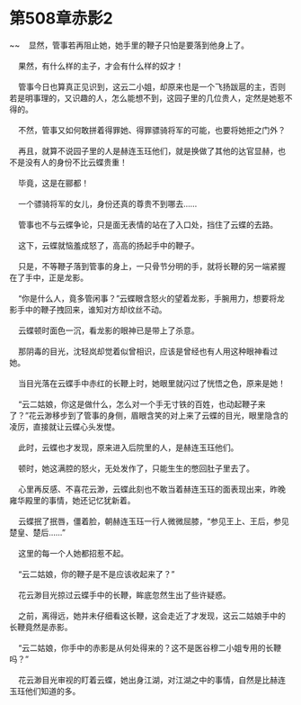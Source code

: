 # 第508章赤影2
~~&nbsp;&nbsp;&nbsp;&nbsp;显然，管事若再阻止她，她手里的鞭子只怕是要落到他身上了。<br><br>&nbsp;&nbsp;&nbsp;&nbsp;果然，有什么样的主子，才会有什么样的奴才！<br><br>&nbsp;&nbsp;&nbsp;&nbsp;管事今日也算真正见识到，这云二小姐，却原来也是一个飞扬跋扈的主，否则若是明事理的，又识趣的人，怎么能想不到，这园子里的几位贵人，定然是她惹不得的。<br><br>&nbsp;&nbsp;&nbsp;&nbsp;不然，管事又如何敢拼着得罪她、得罪骠骑将军的可能，也要将她拒之门外？<br><br>&nbsp;&nbsp;&nbsp;&nbsp;再且，就算不说园子里的人是赫连玉珏他们，就是换做了其他的达官显赫，也不是没有人的身份不比云蝶贵重！<br><br>&nbsp;&nbsp;&nbsp;&nbsp;毕竟，这是在郦都！<br><br>&nbsp;&nbsp;&nbsp;&nbsp;一个骠骑将军的女儿，身份还真的尊贵不到哪去……<br><br>&nbsp;&nbsp;&nbsp;&nbsp;管事也不与云蝶争论，只是面无表情的站在了入口处，挡住了云蝶的去路。<br><br>&nbsp;&nbsp;&nbsp;&nbsp;这下，云蝶就恼羞成怒了，高高的扬起手中的鞭子。<br><br>&nbsp;&nbsp;&nbsp;&nbsp;只是，不等鞭子落到管事的身上，一只骨节分明的手，就将长鞭的另一端紧握在了手中，正是龙影。<br><br>&nbsp;&nbsp;&nbsp;&nbsp;“你是什么人，竟多管闲事？”云蝶眼含怒火的望着龙影，手腕用力，想要将龙影手中的鞭子拽回来，谁知对方却纹丝不动。<br><br>&nbsp;&nbsp;&nbsp;&nbsp;云蝶顿时面色一沉，看龙影的眼神已是带上了杀意。<br><br>&nbsp;&nbsp;&nbsp;&nbsp;那阴毒的目光，沈轻岚却觉着似曾相识，应该是曾经也有人用这种眼神看过她。<br><br>&nbsp;&nbsp;&nbsp;&nbsp;当目光落在云蝶手中赤红的长鞭上时，她眼里就闪过了恍悟之色，原来是她！<br><br>&nbsp;&nbsp;&nbsp;&nbsp;“云二姑娘，你这是做什么，怎么对一个手无寸铁的百姓，也动起鞭子来了？”花云渺移步到了管事的身侧，眉眼含笑的对上来了云蝶的目光，眼里隐含的凌厉，直接就让云蝶心头发憷。<br><br>&nbsp;&nbsp;&nbsp;&nbsp;此时，云蝶也才发现，原来进入后院里的人，是赫连玉珏他们。<br><br>&nbsp;&nbsp;&nbsp;&nbsp;顿时，她这满腔的怒火，无处发作了，只能生生的憋回肚子里去了。<br><br>&nbsp;&nbsp;&nbsp;&nbsp;心里再反感、不喜花云渺，云蝶此刻也不敢当着赫连玉珏的面表现出来，昨晚雍华殿里的事情，她还记忆犹新着。<br><br>&nbsp;&nbsp;&nbsp;&nbsp;云蝶抿了抿唇，僵着脸，朝赫连玉珏一行人微微屈膝，“参见王上、王后，参见楚皇、楚后……”<br><br>&nbsp;&nbsp;&nbsp;&nbsp;这里的每一个人她都招惹不起。<br><br>&nbsp;&nbsp;&nbsp;&nbsp;“云二姑娘，你的鞭子是不是应该收起来了？”<br><br>&nbsp;&nbsp;&nbsp;&nbsp;花云渺目光掠过云蝶手中的长鞭，眸底忽然生出了些许疑惑。<br><br>&nbsp;&nbsp;&nbsp;&nbsp;之前，离得远，她并未仔细看这长鞭，这会走近了才发现，这云二姑娘手中的长鞭竟然是赤影。<br><br>&nbsp;&nbsp;&nbsp;&nbsp;“云二姑娘，你手中的赤影是从何处得来的？这不是医谷穆二小姐专用的长鞭吗？”<br><br>&nbsp;&nbsp;&nbsp;&nbsp;花云渺目光审视的盯着云蝶，她出身江湖，对江湖之中的事情，自然是比赫连玉珏他们知道的多。<br><br>
                    

<script>_fwqdsqadxfw()</script>
<div><script>_dfwf1dw();</script></div>
<div><script>_dfwf1agdw();</script></div>
                